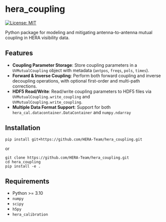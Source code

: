 # hera_coupling

[![License: MIT](https://img.shields.io/badge/License-MIT-blue.svg)](LICENSE)

Python package for modeling and mitigating antenna-to-antenna mutual coupling in HERA visibility data.

## Features

- **Coupling Parameter Storage**: Store coupling parameters in a `UVMutualCoupling` object with metadata (`antpos`, `freqs`, `pols`, `times`).
- **Forward & Inverse Coupling**: Perform both forward coupling and inverse decoupling operations, with optional first-order and multi-path corrections.
- **HDF5 Read/Write**: Read/write coupling parameters to HDF5 files via `UVMutualCoupling.write_coupling` and `UVMutualCoupling.write_coupling`.
- **Multiple Data Format Support**: Support for both `hera_cal.datacontainer.DataContainer` and `numpy.ndarray`

## Installation

```
pip install git+https://github.com/HERA-Team/hera_coupling.git
```

or 

```
git clone https://github.com/HERA-Team/hera_coupling.git
cd hera_coupling
pip install -e .
```

## Requirements

- Python >= 3.10
- `numpy`
- `scipy`
- `h5py`
- `hera_calibration`